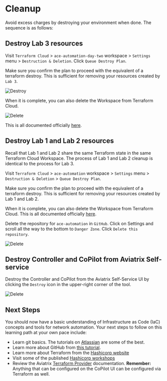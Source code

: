# Cleanup

Avoid excess charges by destroying your environment when done. The sequence is as follows:

## Destroy Lab 3 resources

Visit `Terraform Cloud` > `ace-automation-day-two` workspace > `Settings` menu > `Destruction & Deletion`. Click `Queue Destroy Plan`.

Make sure you confirm the plan to proceed with the equivalent of a terraform destroy. This is sufficient for removing your resources created by `Lab 3`.

![Destroy](images/clean-1-destroy.png)

When it is complete, you can also delete the Workspace from Terraform Cloud.

![Delete](images/clean-2-delete.png)

This is all documented officially [here](https://learn.hashicorp.com/tutorials/terraform/cloud-destroy).

## Destroy Lab 1 and Lab 2 resources

Recall that Lab 1 and Lab 2 share the same Terraform state in the same Terraform Cloud Workspace. The process of Lab 1 and Lab 2 cleanup is identical to the process for Lab 3.

Visit `Terraform Cloud` > `ace-automation` workspace > `Settings` menu > `Destruction & Deletion` > `Queue Destroy Plan`.

Make sure you confirm the plan to proceed with the equivalent of a terraform destroy. This is sufficient for removing your resources created by Lab 1 and Lab 2.

When it is complete, you can also delete the Workspace from Terraform Cloud. This is all documented officially [here](https://learn.hashicorp.com/tutorials/terraform/cloud-destroy).

Delete the repository for `ace-automation` in `GitHub`. Click on Settings and scroll all the way to the bottom to `Danger Zone`. Click `Delete this repository`.

![Delete](images/clean-5-understand.png)

## Destroy Controller and CoPilot from Aviatrix Self-service

Destroy the Controller and CoPilot from the Aviatrix Self-Service UI by clicking the `Destroy` icon in the upper-right corner of the tool.

![Delete](images/clean-6-self-service.png)

## Next Steps

You should now have a basic understanding of Infrastructure as Code (IaC) concepts and tools for network automation. Your next steps to follow on this learning path at your own pace include:

- Learn git basics. The tutorials on [Atlassian](https://www.atlassian.com/git/tutorials) are some of the best.
- Learn more about GitHub from [this tutorial](https://guides.github.com/activities/hello-world/).
- Learn more about Terraform from the [Hashicorp website](https://learn.hashicorp.com/terraform)
- Visit some of the published [Hashicorp workshops](https://hashicorp.github.io/workshops/)
- Review the Aviatrix [Terraform Provider](https://registry.terraform.io/providers/AviatrixSystems/aviatrix/latest/docs) documentation. **Remember:** Anything that can be configured on the CoPilot UI can be configured via Terraform as well.
